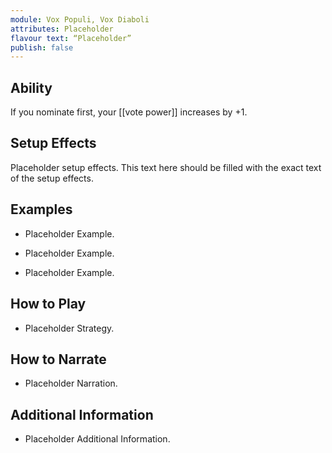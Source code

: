 ```yaml
---
module: Vox Populi, Vox Diaboli
attributes: Placeholder
flavour text: “Placeholder”
publish: false
---
```

## Ability
If you nominate first, your [[vote power]] increases by +1.

## Setup Effects
Placeholder setup effects. This text here should be filled with the exact text of the setup effects.

## Examples
- Placeholder Example.

- Placeholder Example.

- Placeholder Example.

## How to Play
- Placeholder Strategy.

## How to Narrate
- Placeholder Narration.

## Additional Information
- Placeholder Additional Information.